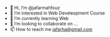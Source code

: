 - 👋 Hi, I’m @jafarmahfouz
- 👀 I’m interested in Web Develeopment Course
- 🌱 I’m currently learning Web
- 💞️ I’m looking to collaborate on ...
- 📫 How to reach me jafarha@gmail.com


<!---
jafarmahfouz/jafarmahfouz is a ✨ special ✨ repository because its `README.md` (this file) appears on your GitHub profile.
You can click the Preview link to take a look at your changes.
--->
